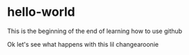 # hello-world
This is the beginning of the end of learning how to use github

Ok let's see what happens with this lil changearoonie

